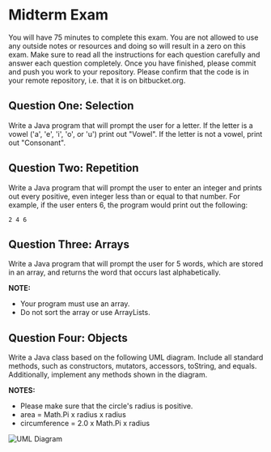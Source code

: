# Midterm Exam

You will have 75 minutes to complete this exam. You are not allowed to use any outside notes or resources and doing so will result in a zero on this exam. Make sure to read all the instructions for each question carefully and answer each question completely. Once you have finished, please commit and push you work to your repository. Please confirm that the code is in your remote repository, i.e. that it is on bitbucket.org.

## Question One: Selection

Write a Java program that will prompt the user for a letter. If the letter is a vowel ('a', 'e', 'i', 'o', or 'u') print out "Vowel". If the letter is not a vowel, print out "Consonant".

## Question Two: Repetition

Write a Java program that will prompt the user to enter an integer and prints out every positive, even integer less than or equal to that number. For example, if the user enters 6, the program would print out the following:

```
2 4 6
```

## Question Three: Arrays

Write a Java program that will prompt the user for 5 words, which are stored in an array, and returns the word that occurs last alphabetically.

**NOTE:** 

- Your program must use an array.
- Do not sort the array or use ArrayLists.

## Question Four: Objects

Write a Java class based on the following UML diagram. Include all standard methods, such as constructors, mutators, accessors, toString, and equals. Additionally, implement any methods shown in the diagram.

**NOTES:**

- Please make sure that the circle's radius is positive.
- area = Math.Pi x radius x radius
- circumference = 2.0 x Math.Pi x radius

![UML Diagram](http://mypages.iit.edu/~dboliske/materials/Circle.png)
